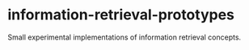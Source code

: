 # information-retrieval-prototypes
Small experimental implementations of information retrieval concepts.
